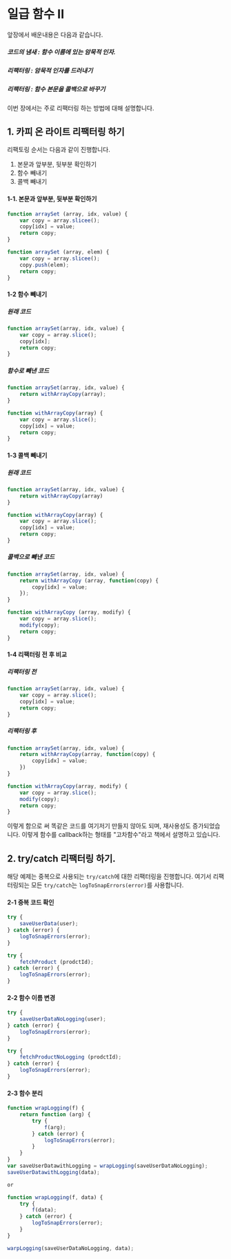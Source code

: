 # 일급 함수	II

앞장에서 배운내용은 다음과 같습니다.

##### 코드의 냄새 : 함수 이름에 있는 암묵적 인자.
##### 리팩터링 : 암묵적 인자를 드러내기
##### 리팩터링 : 함수 본문을 콜백으로 바꾸기

이번 장에서는 주로 리팩터링 하는 방법에 대해 설명합니다.

## 1. 카피 온 라이트 리팩터링 하기
리팩토링 순서는 다음과 같이 진행합니다.
1. 본문과 앞부분, 뒷부분 확인하기
2. 함수 빼내기
3. 콜백 빼내기

#### 1-1. 본문과 앞부분, 뒷부분 확인하기
```javascript
function arraySet (array, idx, value) {
    var copy = array.slicee();
    copy[idx] = value;
    return copy;
}

function arraySet (array, elem) {
    var copy = array.slicee();
    copy.push(elem);
    return copy;
}
```

#### 1-2 함수 빼내기

##### 원래 코드
```javascript
function arraySet(array, idx, value) {
    var copy = array.slice();
    copy[idx];
    return copy;
}
```
##### 함수로 빼낸 코드
```javascript
function arraySet(array, idx, value) {
    return withArrayCopy(array);
}

function withArrayCopy(array) {
    var copy = array.slice();
    copy[idx] = value;
    return copy;
}
```

#### 1-3 콜백 빼내기
##### 원래 코드
```javascript
function arraySet(array, idx, value) {
    return withArrayCopy(array)
}

function withArrayCopy(array) {
    var copy = array.slice();
    copy[idx] = value;
    return copy;
}
```

##### 콜백으로 빼낸 코드
```javascript
function arraySet(array, idx, value) {
    return withArrayCopy (array, function(copy) {
        copy[idx] = value;
    });
}

function withArrayCopy (array, modify) {
    var copy = array.slice();
    modify(copy);
    return copy;
}
```

#### 1-4 리팩터링 전 후 비교
##### 리팩터링 전
```javascript
function arraySet(array, idx, value) {
    var copy = array.slice();
    copy[idx] = value;
    return copy;
}
```

##### 리팩터링 후
```javascript
function arraySet(array, idx, value) {
    return withArrayCopy(array, function(copy) {
        copy[idx] = value;
    })
}

function withArrayCopy(array, modify) {
    var copy = array.slice();
    modify(copy);
    return copy;
}
```

이렇게 함으로 써 똑같은 코드를 여기저기 만들지 않아도 되며, 재사용성도 증가되었습니다.
이렇게 함수를 callback하는 형태를 "고차함수"라고 책에서 설명하고 있습니다.

## 2. try/catch 리팩터링 하기.
해당 예제는 중복으로 사용되는 `try/catch`에 대한 리팩터링을 진행합니다.
여기서 리팩터링되는 모든 `try/catch`는 `logToSnapErrors(error)`를 사용합니다.
#### 2-1 중복 코드 확인
```javascript
try {
    saveUserData(user);
} catch (error) {
    logToSnapErrors(error);
}

try {
    fetchProduct (prodctId);
} catch (error) {
    logToSnapErrors(error);
}
```

#### 2-2 함수 이름 변경
```javascript
try {
    saveUserDataNoLogging(user);
} catch (error) {
    logToSnapErrors(error);
}

try {
    fetchProductNoLogging (prodctId);
} catch (error) {
    logToSnapErrors(error);
}
```

#### 2-3 함수 분리
```javascript
function wrapLogging(f) {
    return function (arg) {
        try {
            f(arg);
        } catch (error) {
            logToSnapErrors(error);
        }
    }
}
var saveUserDatawithLogging = wrapLogging(saveUserDataNoLogging);
saveUserDatawithLogging(data);

or

function wrapLogging(f, data) {
    try {
        f(data);
    } catch (error) {
        logToSnapErrors(error);
    }
}

warpLogging(saveUserDataNoLogging, data);
```
